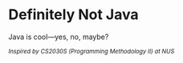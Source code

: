 # Definitely Not Java

Java is cool—yes, no, maybe?

<sub>*Inspired by CS2030S (Programming Methodology II) at NUS*</sub>